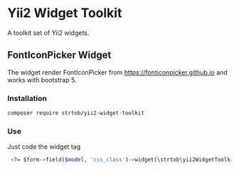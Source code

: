 # Yii2 Widget Toolkit

A toolkit set of Yii2 widgets.

## FontIconPicker Widget

The widget render FontIconPicker from https://fonticonpicker.github.io and works with bootstrap 5.

### Installation

```bash
composer require strtob/yii2-widget-toolkit
```

### Use

Just code the widget tag

```bash
 <?= $form->field($model, 'css_class')->widget(\strtob\yii2WidgetToolkit\FontIconPicker\FontIconPicker::class, []) ?>
```
